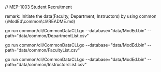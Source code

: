 // MEP-1003 Student Recruitment

remark: Initiate the data(Faculty, Department, Instructors) by using common (\ModEd\common\cli\README.md)

go run common/cli/CommonDataCLI.go --database="data/ModEd.bin" --path="data/common/DepartmentList.csv"

go run common/cli/CommonDataCLI.go --database="data/ModEd.bin" --path="data/common/FacultyList.csv"

go run common/cli/CommonDataCLI.go --database="data/ModEd.bin" --path="data/common/InstructorsList.csv"

